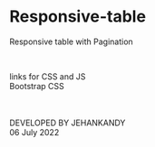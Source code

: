# Responsive-table
Responsive table with Pagination


<br>

links for CSS and JS
<br>
Bootstrap CSS

<link rel="stylesheet" href="https://stackpath.bootstrapcdn.com/bootstrap/4.2.1/css/bootstrap.min.css" integrity="sha384-GJzZqFGwb1QTTN6wy59ffF1BuGJpLSa9DkKMp0DgiMDm4iYMj70gZWKYbI706tWS" crossorigin="anonymous">
    


<br><br>
DEVELOPED BY JEHANKANDY <br>
06 July 2022
